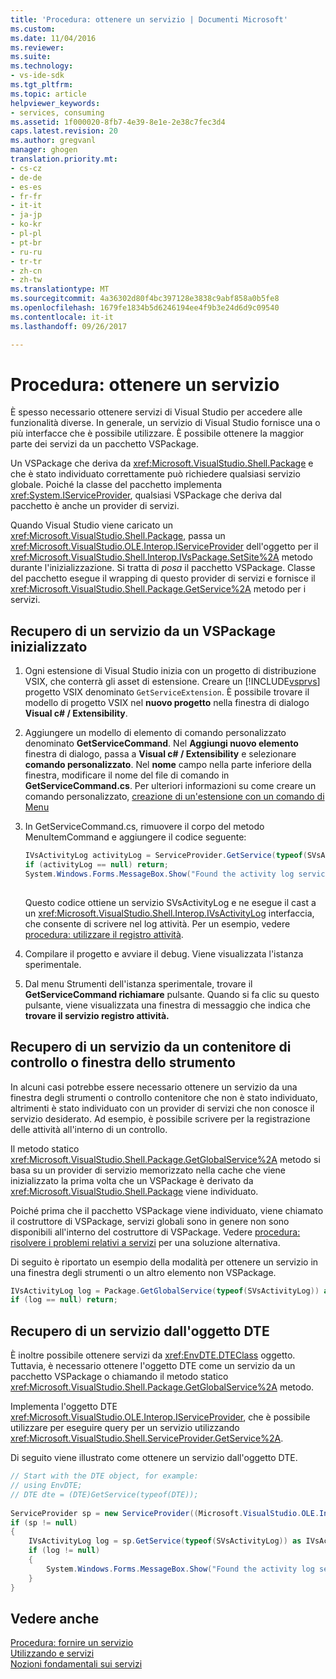 ```yaml
---
title: 'Procedura: ottenere un servizio | Documenti Microsoft'
ms.custom: 
ms.date: 11/04/2016
ms.reviewer: 
ms.suite: 
ms.technology:
- vs-ide-sdk
ms.tgt_pltfrm: 
ms.topic: article
helpviewer_keywords:
- services, consuming
ms.assetid: 1f000020-8fb7-4e39-8e1e-2e38c7fec3d4
caps.latest.revision: 20
ms.author: gregvanl
manager: ghogen
translation.priority.mt:
- cs-cz
- de-de
- es-es
- fr-fr
- it-it
- ja-jp
- ko-kr
- pl-pl
- pt-br
- ru-ru
- tr-tr
- zh-cn
- zh-tw
ms.translationtype: MT
ms.sourcegitcommit: 4a36302d80f4bc397128e3838c9abf858a0b5fe8
ms.openlocfilehash: 1679fe1834b5d6246194ee4f9b3e24d6d9c09540
ms.contentlocale: it-it
ms.lasthandoff: 09/26/2017

---
```

# <a name="how-to-get-a-service"></a>Procedura: ottenere un servizio
È spesso necessario ottenere servizi di Visual Studio per accedere alle funzionalità diverse. In generale, un servizio di Visual Studio fornisce una o più interfacce che è possibile utilizzare. È possibile ottenere la maggior parte dei servizi da un pacchetto VSPackage.  
  
 Un VSPackage che deriva da <xref:Microsoft.VisualStudio.Shell.Package> e che è stato individuato correttamente può richiedere qualsiasi servizio globale. Poiché la classe del pacchetto implementa <xref:System.IServiceProvider>, qualsiasi VSPackage che deriva dal pacchetto è anche un provider di servizi.  
  
 Quando Visual Studio viene caricato un <xref:Microsoft.VisualStudio.Shell.Package>, passa un <xref:Microsoft.VisualStudio.OLE.Interop.IServiceProvider> dell'oggetto per il <xref:Microsoft.VisualStudio.Shell.Interop.IVsPackage.SetSite%2A> metodo durante l'inizializzazione. Si tratta di *posa* il pacchetto VSPackage. Classe del pacchetto esegue il wrapping di questo provider di servizi e fornisce il <xref:Microsoft.VisualStudio.Shell.Package.GetService%2A> metodo per i servizi.  
  
## <a name="getting-a-service-from-an-initialized-vspackage"></a>Recupero di un servizio da un VSPackage inizializzato  
  
1.  Ogni estensione di Visual Studio inizia con un progetto di distribuzione VSIX, che conterrà gli asset di estensione. Creare un [!INCLUDE[vsprvs](../code-quality/includes/vsprvs_md.md)] progetto VSIX denominato `GetServiceExtension`. È possibile trovare il modello di progetto VSIX nel **nuovo progetto** nella finestra di dialogo **Visual c# / Extensibility**.  
  
2.  Aggiungere un modello di elemento di comando personalizzato denominato **GetServiceCommand**. Nel **Aggiungi nuovo elemento** finestra di dialogo, passa a **Visual c# / Extensibility** e selezionare **comando personalizzato**. Nel **nome** campo nella parte inferiore della finestra, modificare il nome del file di comando in **GetServiceCommand.cs**. Per ulteriori informazioni su come creare un comando personalizzato, [creazione di un'estensione con un comando di Menu](../extensibility/creating-an-extension-with-a-menu-command.md)  
  
3.  In GetServiceCommand.cs, rimuovere il corpo del metodo MenuItemCommand e aggiungere il codice seguente:  
  
    ```csharp  
    IVsActivityLog activityLog = ServiceProvider.GetService(typeof(SVsActivityLog)) as IVsActivityLog;  
    if (activityLog == null) return;  
    System.Windows.Forms.MessageBox.Show("Found the activity log service.");  
  
    ```  
  
     Questo codice ottiene un servizio SVsActivityLog e ne esegue il cast a un <xref:Microsoft.VisualStudio.Shell.Interop.IVsActivityLog> interfaccia, che consente di scrivere nel log attività. Per un esempio, vedere [procedura: utilizzare il registro attività](../extensibility/how-to-use-the-activity-log.md).  
  
4.  Compilare il progetto e avviare il debug. Viene visualizzata l'istanza sperimentale.  
  
5.  Dal menu Strumenti dell'istanza sperimentale, trovare il **GetServiceCommand richiamare** pulsante. Quando si fa clic su questo pulsante, viene visualizzata una finestra di messaggio che indica che **trovare il servizio registro attività.**  
  
## <a name="getting-a-service-from-a-tool-window-or-control-container"></a>Recupero di un servizio da un contenitore di controllo o finestra dello strumento  
 In alcuni casi potrebbe essere necessario ottenere un servizio da una finestra degli strumenti o controllo contenitore che non è stato individuato, altrimenti è stato individuato con un provider di servizi che non conosce il servizio desiderato. Ad esempio, è possibile scrivere per la registrazione delle attività all'interno di un controllo.  
  
 Il metodo statico <xref:Microsoft.VisualStudio.Shell.Package.GetGlobalService%2A> metodo si basa su un provider di servizio memorizzato nella cache che viene inizializzato la prima volta che un VSPackage è derivato da <xref:Microsoft.VisualStudio.Shell.Package> viene individuato.  
  
 Poiché prima che il pacchetto VSPackage viene individuato, viene chiamato il costruttore di VSPackage, servizi globali sono in genere non sono disponibili all'interno del costruttore di VSPackage. Vedere [procedura: risolvere i problemi relativi a servizi](../extensibility/how-to-troubleshoot-services.md) per una soluzione alternativa.  
  
 Di seguito è riportato un esempio della modalità per ottenere un servizio in una finestra degli strumenti o un altro elemento non VSPackage.  
  
```csharp  
IVsActivityLog log = Package.GetGlobalService(typeof(SVsActivityLog)) as IVsActivityLog;  
if (log == null) return;  
```  
  
## <a name="getting-a-service-from-the-dte-object"></a>Recupero di un servizio dall'oggetto DTE  
 È inoltre possibile ottenere servizi da <xref:EnvDTE.DTEClass> oggetto. Tuttavia, è necessario ottenere l'oggetto DTE come un servizio da un pacchetto VSPackage o chiamando il metodo statico <xref:Microsoft.VisualStudio.Shell.Package.GetGlobalService%2A> metodo.  
  
 Implementa l'oggetto DTE <xref:Microsoft.VisualStudio.OLE.Interop.IServiceProvider>, che è possibile utilizzare per eseguire query per un servizio utilizzando <xref:Microsoft.VisualStudio.Shell.ServiceProvider.GetService%2A>.  
  
 Di seguito viene illustrato come ottenere un servizio dall'oggetto DTE.  
  
```csharp  
// Start with the DTE object, for example:   
// using EnvDTE;  
// DTE dte = (DTE)GetService(typeof(DTE));  
  
ServiceProvider sp = new ServiceProvider((Microsoft.VisualStudio.OLE.Interop.IServiceProvider)dte);  
if (sp != null)  
{  
    IVsActivityLog log = sp.GetService(typeof(SVsActivityLog)) as IVsActivityLog;  
    if (log != null)  
    {   
        System.Windows.Forms.MessageBox.Show("Found the activity log service.");  
    }  
}  
```  
  
## <a name="see-also"></a>Vedere anche  
 [Procedura: fornire un servizio](../extensibility/how-to-provide-a-service.md)   
 [Utilizzando e servizi](../extensibility/using-and-providing-services.md)   
 [Nozioni fondamentali sui servizi](../extensibility/internals/service-essentials.md)
